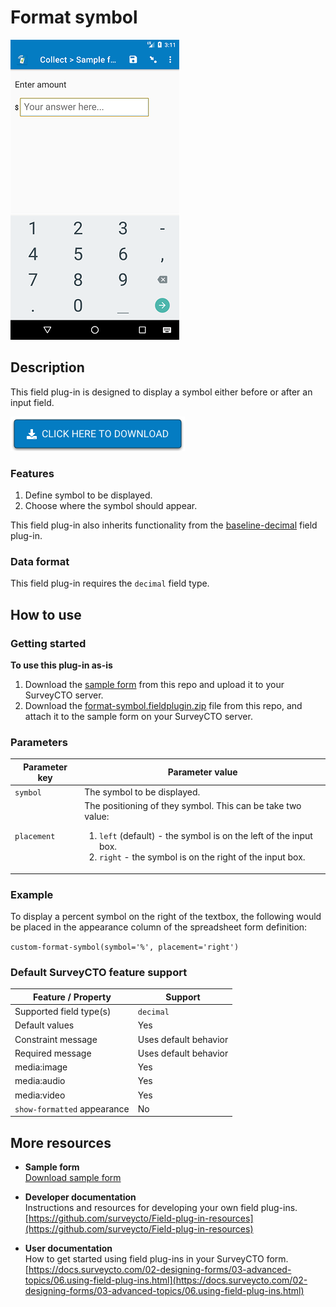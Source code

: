 # Format symbol

![Screenshot](extras/format-symbol.png)

## Description

This field plug-in is designed to display a symbol either before or after an input field.

[![Download now](extras/download-button.png)](https://github.com/surveycto/format-symbol/raw/master/format-symbol.fieldplugin.zip)

### Features

1. Define symbol to be displayed.
1. Choose where the symbol should appear.

This field plug-in also inherits functionality from the [baseline-decimal](https://github.com/surveycto/baseline-decimal) field plug-in.

### Data format

This field plug-in requires the `decimal` field type.

## How to use

### Getting started

**To use this plug-in as-is**

1. Download the [sample form](https://github.com/surveycto/format-symbol/raw/master/extras/sample-form/Sample%20form.xlsx) from this repo and upload it to your SurveyCTO server.
1. Download the [format-symbol.fieldplugin.zip](https://github.com/surveycto/format-symbol/raw/master/format-symbol.fieldplugin.zip) file from this repo, and attach it to the sample form on your SurveyCTO server.

### Parameters

| Parameter key | Parameter value |
| --- | --- |
| `symbol` | The symbol to be displayed.|
| `placement` | The positioning of they symbol. This can be take two value: <br> <ol><li>`left` (default) - the symbol is on the left of the input box. </li><li>`right` - the symbol is on the right of the input box.</li></ol>|

### Example
To display a percent symbol on the right of the textbox, the following would be placed in the appearance column of the spreadsheet form definition:

`custom-format-symbol(symbol='%', placement='right')`

### Default SurveyCTO feature support

| Feature / Property | Support |
| --- | --- |
| Supported field type(s) | `decimal`|
| Default values | Yes |
| Constraint message | Uses default behavior |
| Required message | Uses default behavior |
| media:image | Yes |
| media:audio | Yes |
| media:video | Yes |
| `show-formatted` appearance | No |

## More resources

* **Sample form**   
[Download sample form](https://github.com/surveycto/format-symbol/raw/master/extras/sample-form/Sample%20form.xlsx)  

* **Developer documentation**  
Instructions and resources for developing your own field plug-ins.  
[https://github.com/surveycto/Field-plug-in-resources](https://github.com/surveycto/Field-plug-in-resources)

* **User documentation**  
How to get started using field plug-ins in your SurveyCTO form.  
[https://docs.surveycto.com/02-designing-forms/03-advanced-topics/06.using-field-plug-ins.html](https://docs.surveycto.com/02-designing-forms/03-advanced-topics/06.using-field-plug-ins.html)
